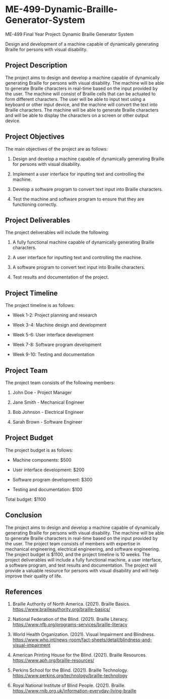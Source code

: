 # ME-499-Dynamic-Braille-Generator-System

ME-499 Final Year Project: Dynamic Braille Generator System

Design and development of a machine capable of dynamically generating Braille for persons with visual disability.

## Project Description

The project aims to design and develop a machine capable of dynamically generating Braille for persons with visual disability. The machine will be able to generate Braille characters in real-time based on the input provided by the user. The machine will consist of Braille cells that can be actuated to form different characters. The user will be able to input text using a keyboard or other input device, and the machine will convert the text into Braille characters. The machine will be able to generate Braille characters and will be able to display the characters on a screen or other output device.

## Project Objectives

The main objectives of the project are as follows:

1. Design and develop a machine capable of dynamically generating Braille for persons with visual disability.

2. Implement a user interface for inputting text and controlling the machine.

3. Develop a software program to convert text input into Braille characters.

4. Test the machine and software program to ensure that they are functioning correctly.

## Project Deliverables

The project deliverables will include the following:

1. A fully functional machine capable of dynamically generating Braille characters.

2. A user interface for inputting text and controlling the machine.

3. A software program to convert text input into Braille characters.

4. Test results and documentation of the project.

## Project Timeline

The project timeline is as follows:

- Week 1-2: Project planning and research

- Week 3-4: Machine design and development

- Week 5-6: User interface development

- Week 7-8: Software program development

- Week 9-10: Testing and documentation

## Project Team

The project team consists of the following members:

1. John Doe - Project Manager

2. Jane Smith - Mechanical Engineer

3. Bob Johnson - Electrical Engineer

4. Sarah Brown - Software Engineer

## Project Budget

The project budget is as follows:

- Machine components: $500

- User interface development: $200

- Software program development: $300

- Testing and documentation: $100

Total budget: $1100

## Conclusion

The project aims to design and develop a machine capable of dynamically generating Braille for persons with visual disability. The machine will be able to generate Braille characters in real-time based on the input provided by the user. The project team consists of members with expertise in mechanical engineering, electrical engineering, and software engineering. The project budget is $1100, and the project timeline is 10 weeks. The project deliverables will include a fully functional machine, a user interface, a software program, and test results and documentation. The project will provide a valuable resource for persons with visual disability and will help improve their quality of life.

## References

1. Braille Authority of North America. (2021). Braille Basics. https://www.brailleauthority.org/braille-basics/

2. National Federation of the Blind. (2021). Braille Literacy. https://www.nfb.org/programs-services/braille-literacy

3. World Health Organization. (2021). Visual Impairment and Blindness. https://www.who.int/news-room/fact-sheets/detail/blindness-and-visual-impairment

4. American Printing House for the Blind. (2021). Braille Resources. https://www.aph.org/braille-resources/

5. Perkins School for the Blind. (2021). Braille Technology. https://www.perkins.org/technology/braille-technology

6. Royal National Institute of Blind People. (2021). Braille. https://www.rnib.org.uk/information-everyday-living-braille
